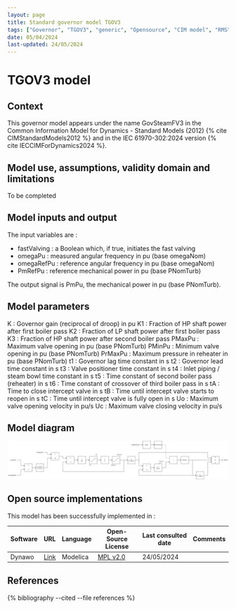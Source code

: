 ```yaml
---
layout: page
title: Standard governor model TGOV3
tags: ["Governor", "TGOV3", "generic", "Opensource", "CIM model", "RMS", "phasor", "MRL4", "Single phase", "GovSteamFV3", "IEC", "dynawo", "#106"]
date: 05/04/2024
last-updated: 24/05/2024
---
```

# TGOV3 model

## Context

This governor model appears under the name GovSteamFV3 in the Common Information Model for Dynamics - Standard Models (2012) {% cite CIMStandardModels2012 %} and in the IEC 61970-302:2024 version {% cite IECCIMForDynamics2024 %}.

## Model use, assumptions, validity domain and limitations

To be completed

## Model inputs and output

The input variables are :

- fastValving : a Boolean which, if true, initiates the fast valving
- omegaPu : measured angular frequency in pu (base omegaNom)
- omegaRefPu : reference angular frequency in pu (base omegaNom)
- PmRefPu : reference mechanical power in pu (base PNomTurb)

The output signal is PmPu, the mechanical power in pu (base PNomTurb).

## Model parameters

K : Governor gain (reciprocal of droop) in pu
K1 : Fraction of HP shaft power after first boiler pass
K2 : Fraction of LP shaft power after first boiler pass
K3 : Fraction of HP shaft power after second boiler pass
PMaxPu : Maximum valve opening in pu (base PNomTurb)
PMinPu : Minimum valve opening in pu (base PNomTurb)
PrMaxPu : Maximum pressure in reheater in pu (base PNomTurb)
t1 : Governor lag time constant in s
t2 : Governor lead time constant in s
t3 : Valve positioner time constant in s
t4 : Inlet piping / steam bowl time constant in s
t5 : Time constant of second boiler pass (reheater) in s
t6 : Time constant of crossover of third boiler pass in s
tA : Time to close intercept valve in s
tB : Time until intercept valve starts to reopen in s
tC : Time until intercept valve is fully open in s
Uo : Maximum valve opening velocity in pu/s
Uc : Maximum valve closing velocity in pu/s

## Model diagram

<img src="/pages/models/regulations/TGOV3/TGOV3.drawio.svg" alt="TGOV3 diagram">

## Open source implementations

This model has been successfully implemented in :

| Software      | URL | Language | Open-Source License | Last consulted date | Comments |
| ------------- | --- | -------- | ------------------- | ------------------- | -------- |
| Dynawo | [Link](https://github.com/dynawo/dynawo) | Modelica | [MPL v2.0](https://www.mozilla.org/en-US/MPL/2.0/)  | 24/05/2024 |  |

## References

{% bibliography --cited --file references  %}
